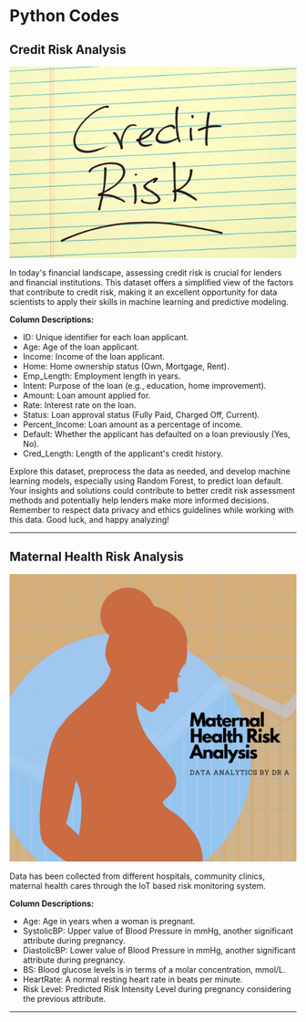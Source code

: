 # Python Codes
## Credit Risk Analysis
![Credit Risk Analysis](https://github.com/mblinks/mblinks.github.io/blob/main/assets/creditrisk.jpg)

In today's financial landscape, assessing credit risk is crucial for lenders and financial institutions. This dataset offers a simplified view of the factors that contribute to credit risk, making it an excellent opportunity for data scientists to apply their skills in machine learning and predictive modeling.

**Column Descriptions:**
- ID: Unique identifier for each loan applicant.								       		
- Age: Age of the loan applicant.	 			        		
- Income: Income of the loan applicant.
- Home: Home ownership status (Own, Mortgage, Rent).								       		
- Emp_Length: Employment length in years.	 			        		
- Intent: Purpose of the loan (e.g., education, home improvement).
- Amount: Loan amount applied for.								       		
- Rate: Interest rate on the loan.	 			        		
- Status: Loan approval status (Fully Paid, Charged Off, Current).
- Percent_Income: Loan amount as a percentage of income.								       		
- Default: Whether the applicant has defaulted on a loan previously (Yes, No).	 			        		
- Cred_Length: Length of the applicant's credit history.

Explore this dataset, preprocess the data as needed, and develop machine learning models, especially using Random Forest, to predict loan default. Your insights and solutions could contribute to better credit risk assessment methods and potentially help lenders make more informed decisions. 
Remember to respect data privacy and ethics guidelines while working with this data. Good luck, and happy analyzing!

---

## Maternal Health Risk Analysis

![Maternal Health Risk Analysis](https://github.com/mblinks/mblinks.github.io/blob/main/assets/maternal_risk.png)

Data has been collected from different hospitals, community clinics, maternal health cares through the IoT based risk monitoring system.

**Column Descriptions:**
- Age: Age in years when a woman is pregnant.								       		
- SystolicBP: Upper value of Blood Pressure in mmHg, another significant attribute during pregnancy.	 			        		
- DiastolicBP: Lower value of Blood Pressure in mmHg, another significant attribute during pregnancy.
- BS: Blood glucose levels is in terms of a molar concentration, mmol/L.								       		
- HeartRate: A normal resting heart rate in beats per minute.	 			        		
- Risk Level: Predicted Risk Intensity Level during pregnancy considering the previous attribute.

---












